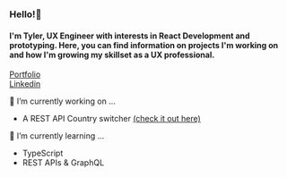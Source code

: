 ### Hello!👋  
#### I'm Tyler, UX Engineer with interests in React Development and prototyping. Here, you can find information on projects I'm working on and how I'm growing my skillset as a UX professional.
[Portfolio](https://tylerhooks.com/)      
[Linkedin](https://www.linkedin.com/in/tyler-hooks-9214abb5/)

 🔭 I’m currently working on ... 
 + A REST API Country switcher 
     [(check it out here)](https://github.com/tylerhooks1/Country-API-with-color-switcher)
     
    
  🌱 I’m currently learning ...
  + TypeScript
  + REST APIs & GraphQL
  
<!--
**tylerhooks1/tylerhooks1** is a ✨ _special_ ✨ repository because its `README.md` (this file) appears on your GitHub profile.

Here are some ideas to get you started:

- 🔭 I’m currently working on ...
- 🌱 I’m currently learning ...
- 👯 I’m looking to collaborate on ...
- 🤔 I’m looking for help with ...
- 💬 Ask me about ...
- 📫 How to reach me: ...
- 😄 Pronouns: ...
- ⚡ Fun fact: ...
-->
